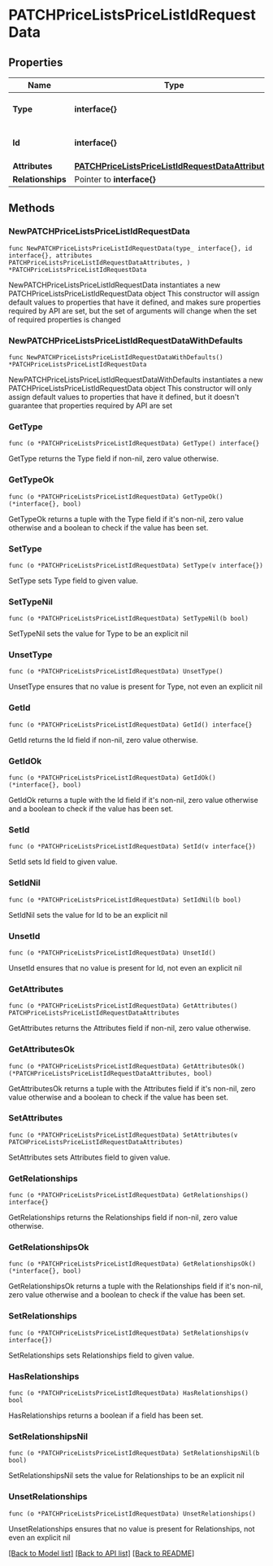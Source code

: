 # PATCHPriceListsPriceListIdRequestData

## Properties

Name | Type | Description | Notes
------------ | ------------- | ------------- | -------------
**Type** | **interface{}** | The resource&#39;s type | 
**Id** | **interface{}** | The resource&#39;s id | 
**Attributes** | [**PATCHPriceListsPriceListIdRequestDataAttributes**](PATCHPriceListsPriceListIdRequestDataAttributes.md) |  | 
**Relationships** | Pointer to **interface{}** |  | [optional] 

## Methods

### NewPATCHPriceListsPriceListIdRequestData

`func NewPATCHPriceListsPriceListIdRequestData(type_ interface{}, id interface{}, attributes PATCHPriceListsPriceListIdRequestDataAttributes, ) *PATCHPriceListsPriceListIdRequestData`

NewPATCHPriceListsPriceListIdRequestData instantiates a new PATCHPriceListsPriceListIdRequestData object
This constructor will assign default values to properties that have it defined,
and makes sure properties required by API are set, but the set of arguments
will change when the set of required properties is changed

### NewPATCHPriceListsPriceListIdRequestDataWithDefaults

`func NewPATCHPriceListsPriceListIdRequestDataWithDefaults() *PATCHPriceListsPriceListIdRequestData`

NewPATCHPriceListsPriceListIdRequestDataWithDefaults instantiates a new PATCHPriceListsPriceListIdRequestData object
This constructor will only assign default values to properties that have it defined,
but it doesn't guarantee that properties required by API are set

### GetType

`func (o *PATCHPriceListsPriceListIdRequestData) GetType() interface{}`

GetType returns the Type field if non-nil, zero value otherwise.

### GetTypeOk

`func (o *PATCHPriceListsPriceListIdRequestData) GetTypeOk() (*interface{}, bool)`

GetTypeOk returns a tuple with the Type field if it's non-nil, zero value otherwise
and a boolean to check if the value has been set.

### SetType

`func (o *PATCHPriceListsPriceListIdRequestData) SetType(v interface{})`

SetType sets Type field to given value.


### SetTypeNil

`func (o *PATCHPriceListsPriceListIdRequestData) SetTypeNil(b bool)`

 SetTypeNil sets the value for Type to be an explicit nil

### UnsetType
`func (o *PATCHPriceListsPriceListIdRequestData) UnsetType()`

UnsetType ensures that no value is present for Type, not even an explicit nil
### GetId

`func (o *PATCHPriceListsPriceListIdRequestData) GetId() interface{}`

GetId returns the Id field if non-nil, zero value otherwise.

### GetIdOk

`func (o *PATCHPriceListsPriceListIdRequestData) GetIdOk() (*interface{}, bool)`

GetIdOk returns a tuple with the Id field if it's non-nil, zero value otherwise
and a boolean to check if the value has been set.

### SetId

`func (o *PATCHPriceListsPriceListIdRequestData) SetId(v interface{})`

SetId sets Id field to given value.


### SetIdNil

`func (o *PATCHPriceListsPriceListIdRequestData) SetIdNil(b bool)`

 SetIdNil sets the value for Id to be an explicit nil

### UnsetId
`func (o *PATCHPriceListsPriceListIdRequestData) UnsetId()`

UnsetId ensures that no value is present for Id, not even an explicit nil
### GetAttributes

`func (o *PATCHPriceListsPriceListIdRequestData) GetAttributes() PATCHPriceListsPriceListIdRequestDataAttributes`

GetAttributes returns the Attributes field if non-nil, zero value otherwise.

### GetAttributesOk

`func (o *PATCHPriceListsPriceListIdRequestData) GetAttributesOk() (*PATCHPriceListsPriceListIdRequestDataAttributes, bool)`

GetAttributesOk returns a tuple with the Attributes field if it's non-nil, zero value otherwise
and a boolean to check if the value has been set.

### SetAttributes

`func (o *PATCHPriceListsPriceListIdRequestData) SetAttributes(v PATCHPriceListsPriceListIdRequestDataAttributes)`

SetAttributes sets Attributes field to given value.


### GetRelationships

`func (o *PATCHPriceListsPriceListIdRequestData) GetRelationships() interface{}`

GetRelationships returns the Relationships field if non-nil, zero value otherwise.

### GetRelationshipsOk

`func (o *PATCHPriceListsPriceListIdRequestData) GetRelationshipsOk() (*interface{}, bool)`

GetRelationshipsOk returns a tuple with the Relationships field if it's non-nil, zero value otherwise
and a boolean to check if the value has been set.

### SetRelationships

`func (o *PATCHPriceListsPriceListIdRequestData) SetRelationships(v interface{})`

SetRelationships sets Relationships field to given value.

### HasRelationships

`func (o *PATCHPriceListsPriceListIdRequestData) HasRelationships() bool`

HasRelationships returns a boolean if a field has been set.

### SetRelationshipsNil

`func (o *PATCHPriceListsPriceListIdRequestData) SetRelationshipsNil(b bool)`

 SetRelationshipsNil sets the value for Relationships to be an explicit nil

### UnsetRelationships
`func (o *PATCHPriceListsPriceListIdRequestData) UnsetRelationships()`

UnsetRelationships ensures that no value is present for Relationships, not even an explicit nil

[[Back to Model list]](../README.md#documentation-for-models) [[Back to API list]](../README.md#documentation-for-api-endpoints) [[Back to README]](../README.md)


